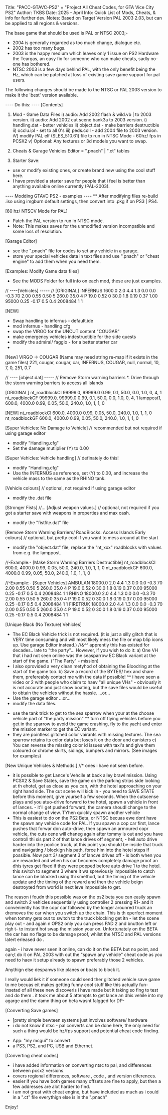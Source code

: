 Title:			"PACC-GTAVC-PS2" 	= "Project All Cheat Codes, for GTA Vice City PS2"
Author:			TKBS
Date:			2025 - April
Info: 			Quick List of Mods, Cheats, & info for further dev.
Notes:			Based on Target Version PAL 2003 2.03, but can be applied to all regions & versions.

The base game that should be used is PAL or NTSC 2003;-
* 2004 is generally regarded as too much change, dialogue etc.
* 2002 has too many bugs. 
* 2003 is the happy medium which leaves only 1 issue on PS2 Hardware the Teargas, an easy fix for someone who can make cheats, sadly no-one has bothered.
* NTSC 2003 is a few days behind PAL, with the only benefit being the Hz, which can be patched at loss of existing save game support for pal users.

The following changes should be made to the NTSC or PAL 2003 version to make it the 'best' version available.

---- Do this: ----
[Contents]
1. Mod - Game Data Files
		i) audio: Add 2002 flash & wild.vb | to 2003 version.
		ii) audio: Add 2002 cut scene bank3a to 2003 version.
		i) handling.dat - better vehicles
		ii) object.dat	- make barriers destructible
		ii) occlu.ipl	- set to all 0's
		iii) peds.coll  - add 2004 file to 2003 version.
		iV) modify PAL elf (SLES_510.61) file to run in NTSC Mode - 60hz/ fps in PCSX2
		v) Optional: Any textures or 3d models you want to swap.
		
2. Cheats & Garage Vehicles Editor = ".pnach" | ".ct" tables

3. Starter Save: 
* use or modify existing ones, or create brand new using the cool stuff here.   
* I have provided a starter save for people that i feel is better than anything available online currently (PAL-2003).

---- Modding GTAVC PS2 - examples ----
** After modifying files re-build .iso using imgburn default settings, then convert into .pkg if on PS3 | PS4.

[60 hz/ NTSCV Mode for PAL]
* Patch the PAL version to run in NTSC mode.
* Note: This makes saves for the unmodified version incompatible and some loss of resolution.

[Garage Editor]
* see the ".pnach" file for codes to set any vehicle in a garage.
* store your special vehicles data in text files and use ".pnach" or "cheat engine" to add them when you need them.

[Examples: Modify Game data files]
* See the MODS Folder for full info on each mod, these are just examples.

// ----[Vehicles] ----- //
[ORIGINAL]
INFERNUS        1600.0 2.0 4.4 1.3 0.0 0.0 -0.3  70  2.00 0.55 0.50 5 260.0 35.0 4 P 19.0  0.52 0 30.0  1.8  0.19 0.37 1.00 95000 0.25 -0.17 0.5  0.4		2008484		1  1

[NEW]
* Swap handling to infernus - default.ide
* mod infernus - handling.cfg
* swap the VIRGO for the UNCUT content "COUGAR"
* make emergency vehicles indestructible for the side quests
* modify the admiral/ faggio - for a better starter car
*
[New] VIRGO -> COUGAR (Name may need string re-map if it exists in the game files)
221, 	cougar, 	cougar, 	car, 	INFERNUS,	COUGAR, 		null,	normal,		10, 	7,	0,	251, 0.7

// ---- [object.dat] ----- // Remove Storm warning barriers
*. Drive through the storm warning barriers to access all islands

[ORIGINAL]
nt_roadblockCI		99999.0,	99999.0	0.99,		0.1,		50.0,		0.0,  	1.0,	0,	4,	1
nt_roadblockGF		99999.0,	99999.0	0.99,		0.1,		50.0,		0.0,  	1.0,	0,	4,	1
lamppost1,			600.0,		4000.0	0.99,		0.05,		50.0,		240.0,	1.0,	1,	1,	0


[NEW]
nt_roadblockCI		600.0,		4000.0	0.99,		0.05,		50.0,		240.0,	1.0,	1,	1,	0
nt_roadblockGF		600.0,		4000.0	0.99,		0.05,		50.0,		240.0,	1.0,	1,	1,	0

[Super Vehicles: No Damage to Vehicle] // recommended but not required if using garage editor
* modify "Handling.cfg"
* Set the damage mutliplier (Y) to 0.00

[Super Vehicles: Vehicle handling]		// definately do this!
* modify "Handling.cfg"
* Use the INFERNUS as reference, set (Y) to 0.00, and increase the vehicle mass to the same as the RHINO tank.

[Vehicle colours]						// optional,  not required if using garage editor
* modify the .dat file

[Stronger Fists] //... [Adjust weapon values.] 	// optional,  not required if you got a starter save with weapons in properties and max cash.
* modify the "fistfite.dat" file

[Remove Storm Warning Barriers/ RoadBlocks: Access Islands Early colours]			// optional,  but pretty cool if you want to mess around at the start
* modify the "object.dat" file, replace the "nt_xxx" roadblocks with values from e.g. the lamppost.

//-Example:- [Make Storm Warning Barriers Destructible]
nt_roadblockCI		600.0,		4000.0	0.99,		0.05,		50.0,		240.0,	1.0,	1,	1,	0
nt_roadblockGF		600.0,		4000.0	0.99,		0.05,		50.0,		240.0,	1.0,	1,	1,	0

//-Example:- [Super Vehicles]
AMBULAN         18000.0 2.0 4.4 1.3 0.0 0.0 -0.3  70  2.00 0.55 0.50 5 260.0 35.0 4 P 19.0  0.52 0 30.0  1.8  0.19 0.37 0.00 95000 0.25 -0.17 0.5  0.4		2008484		1  1
RHINO           18000.0 2.0 4.4 1.3 0.0 0.0 -0.3  70  2.00 0.55 0.50 5 260.0 35.0 4 P 19.0  0.52 0 30.0  1.8  0.19 0.37 0.00 95000 0.25 -0.17 0.5  0.4		2008484		1  1
FIRETRUK        18000.0 2.0 4.4 1.3 0.0 0.0 -0.3  70  2.00 0.55 0.50 5 260.0 35.0 4 P 19.0  0.52 0 30.0  1.8  0.19 0.37 0.00 95000 0.25 -0.17 0.5  0.4		2008484		1  1

[Unique Black (No Texture) Vehicles]
*  The EC Black Vehicle trick is not required. (it is just a silly glitch that is VERY time consuming and will most likely mess the file or map blip icons up. Use garage Editor instead.)
//&^^ apprently  this has existed for decades.. late to "the party"...
However, if you wish to do it: 
a) One VH that i had not seen online was the seasparrow EC Black variant at the start of the game. ("The Party" - mission)
* I also oprovided a very clean metyhod of obtaining the Bloodring at the start of the game too. 
b) Save a record of the BYTES/ hex and share them, prefereably contact me with the data if possible!
^^ i have seen a video or 2 with people who claim to haev "all unique VHs" - obviously it is not accurate and just show boating, but the save files would be useful to obtain the vehicles without the hassle.
...or...
* Use the garage editor
...or...
* modify the data files.
- use the tank trick to get to the sea sparrow when your at the choose vehicle part of "the party mission"
** turn off flying vehicles before you get in the sparrow to avoid the game crashing, fly to the yacht and enter the mission marker to get the EC variant.
- they are pointless glitched color vairants with missing textures. The sea sparrow retains its color data but loses it on the door and canisters
c) You can reverse the missing color id issues with taxi's and give them coloured or chrome skirts, sidings, bumpers and mirrors. (See images for examples)

[New Unique Vehicles & Methods.]
//* ones i have not seen before.
* it is possible to get Lance's Vehcile at back alley brawl mission.
Using PCSX2 & Save States, save the game on the parking strips side looking at th ehotel, get as close as you can, with the hotel approaching on your right hand side.
The cut scene will kick in - you need to SAVE STATE before this moment, give  yourself a few seconds.
When the cutscense plays and you atuo-drive forward to the hotel, spawn a vehicle in front of lances. - it'll get pushed forward, the camera shoudl change to the normal change of view. TYhen quickly spawn another vehicle
* This is easiest to do on the PS2 Beta, or NTSC becuas ewe dont have the spawn any vehicle code for PAL.
If you spawn a cop car first, lance pushes that forwar don auto-drive, then spawn an armoured copr vehicle,  the cuts cene will chaneg again after tommy is out and you have controll
thi sis part 2 of that lance drives off segment, - hell auto drive harder into the poolice truck, at this point you should be inside that truck and navigating / blockign his path, force him into the hotel steps if possible.
Now part 3/ segment 3 of lancve drives off - is both when you are rewarded and when his car becomes completely damage proof an dhis tyres get fixed if they were popped before auto drive 1 to the hotel.
this switch to segment 3 where it wa spreviously impossible  to catch lance can be blocked using thi smethod, but the timing of the vehicle update and the timing of the reward and then the vehicle beign destroyted from world is next leve impossible to get.

The reason i foudn this possible was on the ps2 beta you can easily spawn and switch 2 vehicles sequentially using controller 2 pressing R1- and it conveniently has the copr car followed by the longer arounred truck an dremoves the car when you switch up the chain.
This is th eperfect moment when tommy gets out to switch to the truck blocking get itn - let the scene play out - and again n OPS2 only you can press PAD 2 and bnutton left or righ t- to instant hot swap the mission your on. Unfortunately on the BETA the car has no flags to be damage proof, whilst the NTSC and PAL versions latert erleased do .

again - i have never seen it online, can do it on the BETA but no point, and can;t do it on PAL 2003 with out the "spawn any vehicle" cheat code as you need to haev it setup already to spawn preferably those 2 vehicles.

Anythign else despanws like planes or boats to block it.

I really would liek it if someone could send ther glitched vehicle save game to me becuas eit makes getting funny cool stuff like this actually fun- insetad of all these new discoveris i have made but it taking so fing to test and do them .
it took me about 5 attempts to get lance an dhis vehile into my agarge and the damn thing on beta wasnt falgged for DP- 


[Converting Save games]
* [pretty simple bewteen systems just involves software/ hardware
* i do not know if ntsc - pal converts can be done here,  the only need for such a thing would be hz/fps support and potential cheat code finding.
- App: "my mcgui" to convert
- a PS3, PS2, and PC, USB and Ethernet.

[Converting cheat codes]
* i have added information on converting ntsc to pal, and differences between pcsx2 versions.
* covers regional differences, software , code , and version diferences.
* easier if you have both games many offsets are fine to apply, but then a few addresses are alot harder to find.
* i am not great with cheat engine, but have included as much as i could in a ".ct" file everythign else is in the ".pnach"

Enjoy!
